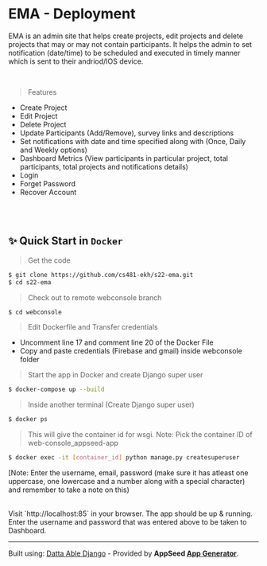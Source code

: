 # EMA - Deployment

EMA is an admin site that helps create projects, edit projects and delete projects that may or may not contain participants. It helps the admin to set notification (date/time) to be scheduled and executed in timely manner which is sent to their andriod/IOS device.

<br />

> Features

- Create Project
- Edit Project
- Delete Project
- Update Participants (Add/Remove), survey links and descriptions
- Set notifications with date and time specified along with (Once, Daily and Weekly options)
- Dashboard Metrics (View participants in particular project, total participants, total projects and notifications details)
- Login
- Forget Password 
- Recover Account

<br />
<br />

## ✨ Quick Start in `Docker`

> Get the code

```bash
$ git clone https://github.com/cs481-ekh/s22-ema.git
$ cd s22-ema
```
> Check out to remote webconsole branch 
```bash
$ cd webconsole
```



> Edit Dockerfile and Transfer credentials 

- Uncomment line 17 and comment line 20 of the Docker File
- Copy and paste credentials (Firebase and gmail) inside webconsole folder

> Start the app in Docker and create Django super user

```bash
$ docker-compose up --build 
```

> Inside another terminal (Create Django super user)
```bash
$ docker ps
```

> This will give the container id for wsgi. Note: Pick the container ID of web-console_appseed-app

```bash
$ docker exec -it [container_id] python manage.py createsuperuser
```
[Note: Enter the username, email, password (make sure it has atleast one uppercase, one lowercase and a number along with a special character) and remember to take a note on this)

<br />
Visit `http://localhost:85` in your browser. The app should be up & running.
Enter the username and password that was entered above to be taken to Dashboard.
<br />

---
Built using: [Datta Able Django](https://appseed.us/admin-dashboards/django-datta-able) - Provided by **AppSeed [App Generator](https://appseed.us/app-generator)**.
<br />




